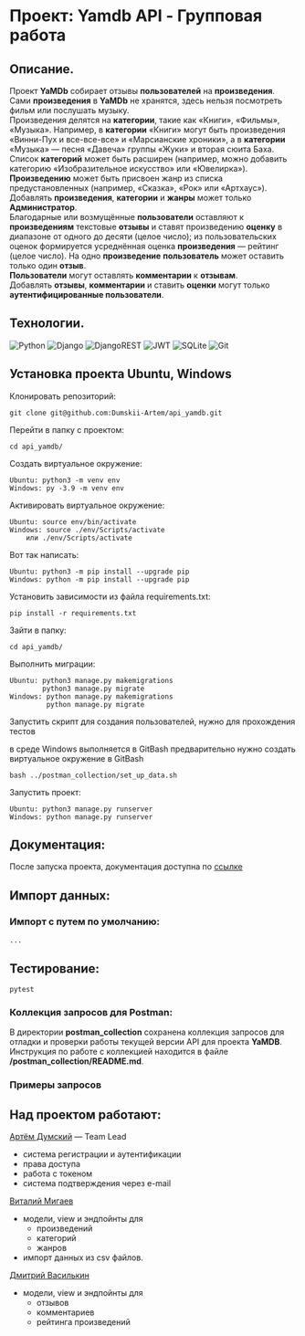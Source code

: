 # Проект: Yamdb API - Групповая работа

## Описание.

Проект **YaMDb** собирает отзывы **пользователей** на **произведения**. Сами **произведения** в **YaMDb** не хранятся, здесь нельзя посмотреть фильм или послушать музыку.\
Произведения делятся на **категории**, такие как «Книги», «Фильмы», «Музыка». Например, в **категории** «Книги» могут быть произведения «Винни-Пух и все-все-все» и «Марсианские хроники», а в **категории** «Музыка» — песня «Давеча» группы «Жуки» и вторая сюита Баха. Список **категорий** может быть расширен (например, можно добавить категорию «Изобразительное искусство» или «Ювелирка»).\
**Произведению** может быть присвоен жанр из списка предустановленных (например, «Сказка», «Рок» или «Артхаус»).\
Добавлять **произведения**, **категории** и **жанры** может только **Администратор**.\
Благодарные или возмущённые **пользователи** оставляют к **произведениям** текстовые **отзывы** и ставят произведению **оценку** в диапазоне от одного до десяти (целое число); из пользовательских оценок формируется усреднённая оценка **произведения** — рейтинг (целое число). На одно **произведение** **пользователь** может оставить только один **отзыв**.\
**Пользователи** могут оставлять **комментарии** к **отзывам**.\
Добавлять **отзывы**, **комментарии** и ставить **оценки** могут только **аутентифицированные пользователи**.


## Технологии.

![Python](https://img.shields.io/badge/python-3670A0?style=for-the-badge&logo=python&logoColor=ffdd54)
![Django](https://img.shields.io/badge/django-%23092E20.svg?style=for-the-badge&logo=django&logoColor=white)
![DjangoREST](https://img.shields.io/badge/DJANGO-REST-ff1709?style=for-the-badge&logo=django&logoColor=white&color=ff1709&labelColor=gray)
![JWT](https://img.shields.io/badge/JWT-black?style=for-the-badge&logo=JSON%20web%20tokens)
![SQLite](https://img.shields.io/badge/sqlite-%2307405e.svg?style=for-the-badge&logo=sqlite&logoColor=white)
![Git](https://img.shields.io/badge/git-%23F05033.svg?style=for-the-badge&logo=git&logoColor=white)

## Установка проекта Ubuntu, Windows

Клонировать репозиторий:
```
git clone git@github.com:Dumskii-Artem/api_yamdb.git
```

Перейти в папку с проектом:
```
cd api_yamdb/
```
Cоздать виртуальное окружение:
```
Ubuntu: python3 -m venv env
Windows: py -3.9 -m venv env
```
Активировать виртуальное окружение:
```
Ubuntu: source env/bin/activate
Windows: source ./env/Scripts/activate
    или ./env/Scripts/activate
```
Вот так написать:
```
Ubuntu: python3 -m pip install --upgrade pip
Windows: python -m pip install --upgrade pip
```
Установить зависимости из файла requirements.txt:
```
pip install -r requirements.txt
```
Зайти в папку:
```
cd api_yamdb/
```
Выполнить миграции:
```
Ubuntu: python3 manage.py makemigrations
        python3 manage.py migrate
Windows: python manage.py makemigrations
         python manage.py migrate
```
Запустить скрипт для создания пользователей,
нужно для прохождения тестов

в среде Windows выполняется в GitBash
предварительно нужно создать виртуальное окружение в GitBash
```
bash ../postman_collection/set_up_data.sh 
```
Запустить проект:
```
Ubuntu: python3 manage.py runserver
Windows: python manage.py runserver
```


## Документация:

После запуска проекта, документация доступна по [ссылке](http://127.0.0.1:8000/redoc/)


## Импорт данных:

###  Импорт с путем по умолчанию:

```
...
```

## Тестирование: 

```
pytest
```

### Коллекция запросов для Postman:
В директории **postman_collection** сохранена коллекция 
запросов для отладки и проверки работы текущей версии API для проекта **YaMDB**.\
Инструкция по работе с коллекцией находится в файле **/postman_collection/README.md**.

### Примеры запросов


## Над проектом работают:

[Артём Думский](https://github.com/Dumskii-Artem) — Team Lead
* система регистрации и аутентификации
* права доступа
* работа с токеном
* система подтверждения через e-mail

[Виталий Мигаев](https://github.com/VitalyMigaev/)
* модели, view и эндпойнты для
    * произведений
    * категорий
    * жанров
* импорт данных из csv файлов.

[Дмитрий Василькин](https://github.com/Dmitriy-Vasilkin/)
* модели, view и эндпойнты для
    * отзывов
    * комментариев
    * рейтинга произведений



